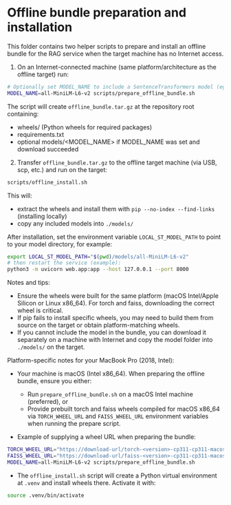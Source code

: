 # Offline bundle preparation and installation

This folder contains two helper scripts to prepare and install an offline bundle for the RAG service when the target machine has no Internet access.

1) On an Internet-connected machine (same platform/architecture as the offline target) run:

```bash
# Optionally set MODEL_NAME to include a SentenceTransformers model (eg: all-MiniLM-L6-v2)
MODEL_NAME=all-MiniLM-L6-v2 scripts/prepare_offline_bundle.sh
```

The script will create `offline_bundle.tar.gz` at the repository root containing:
- wheels/ (Python wheels for required packages)
- requirements.txt
- optional models/<MODEL_NAME> if MODEL_NAME was set and download succeeded

2) Transfer `offline_bundle.tar.gz` to the offline target machine (via USB, scp, etc.) and run on the target:

```bash
scripts/offline_install.sh
```

This will:
- extract the wheels and install them with `pip --no-index --find-links` (installing locally)
- copy any included models into `./models/`

After installation, set the environment variable `LOCAL_ST_MODEL_PATH` to point to your model directory, for example:

```bash
export LOCAL_ST_MODEL_PATH="$(pwd)/models/all-MiniLM-L6-v2"
# then restart the service (example):
python3 -m uvicorn web.app:app --host 127.0.0.1 --port 8000
```

Notes and tips:
- Ensure the wheels were built for the same platform (macOS Intel/Apple Silicon or Linux x86_64). For torch and faiss, downloading the correct wheel is critical.
- If pip fails to install specific wheels, you may need to build them from source on the target or obtain platform-matching wheels.
- If you cannot include the model in the bundle, you can download it separately on a machine with Internet and copy the model folder into `./models/` on the target.

Platform-specific notes for your MacBook Pro (2018, Intel):

- Your machine is macOS (Intel x86_64). When preparing the offline bundle, ensure you either:
	- Run `prepare_offline_bundle.sh` on a macOS Intel machine (preferred), or
	- Provide prebuilt torch and faiss wheels compiled for macOS x86_64 via `TORCH_WHEEL_URL` and `FAISS_WHEEL_URL` environment variables when running the prepare script.

- Example of supplying a wheel URL when preparing the bundle:

```bash
TORCH_WHEEL_URL="https://download-url/torch-<version>-cp311-cp311-macosx_10_9_x86_64.whl" \
FAISS_WHEEL_URL="https://download-url/faiss-<version>-cp311-cp311-macosx_10_9_x86_64.whl" \
MODEL_NAME=all-MiniLM-L6-v2 scripts/prepare_offline_bundle.sh
```

- The `offline_install.sh` script will create a Python virtual environment at `.venv` and install wheels there. Activate it with:

```bash
source .venv/bin/activate
```

